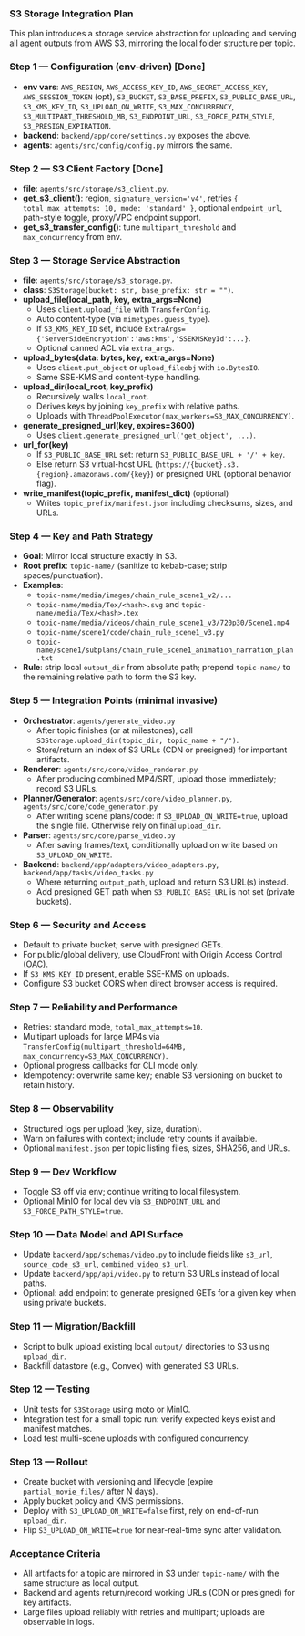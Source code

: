### S3 Storage Integration Plan

This plan introduces a storage service abstraction for uploading and serving all agent outputs from AWS S3, mirroring the local folder structure per topic.

### Step 1 — Configuration (env-driven) [Done]
- **env vars**: `AWS_REGION`, `AWS_ACCESS_KEY_ID`, `AWS_SECRET_ACCESS_KEY`, `AWS_SESSION_TOKEN` (opt), `S3_BUCKET`, `S3_BASE_PREFIX`, `S3_PUBLIC_BASE_URL`, `S3_KMS_KEY_ID`, `S3_UPLOAD_ON_WRITE`, `S3_MAX_CONCURRENCY`, `S3_MULTIPART_THRESHOLD_MB`, `S3_ENDPOINT_URL`, `S3_FORCE_PATH_STYLE`, `S3_PRESIGN_EXPIRATION`.
- **backend**: `backend/app/core/settings.py` exposes the above.
- **agents**: `agents/src/config/config.py` mirrors the same.

### Step 2 — S3 Client Factory [Done]
- **file**: `agents/src/storage/s3_client.py`.
- **get_s3_client()**: region, `signature_version='v4'`, retries `{ total_max_attempts: 10, mode: 'standard' }`, optional `endpoint_url`, path-style toggle, proxy/VPC endpoint support.
- **get_s3_transfer_config()**: tune `multipart_threshold` and `max_concurrency` from env.

### Step 3 — Storage Service Abstraction
- **file**: `agents/src/storage/s3_storage.py`.
- **class**: `S3Storage(bucket: str, base_prefix: str = "")`.
- **upload_file(local_path, key, extra_args=None)**
  - Uses `client.upload_file` with `TransferConfig`.
  - Auto content-type (via `mimetypes.guess_type`).
  - If `S3_KMS_KEY_ID` set, include `ExtraArgs={'ServerSideEncryption':'aws:kms','SSEKMSKeyId':...}`.
  - Optional canned ACL via `extra_args`.
- **upload_bytes(data: bytes, key, extra_args=None)**
  - Uses `client.put_object` or `upload_fileobj` with `io.BytesIO`.
  - Same SSE-KMS and content-type handling.
- **upload_dir(local_root, key_prefix)**
  - Recursively walks `local_root`.
  - Derives keys by joining `key_prefix` with relative paths.
  - Uploads with `ThreadPoolExecutor(max_workers=S3_MAX_CONCURRENCY)`.
- **generate_presigned_url(key, expires=3600)**
  - Uses `client.generate_presigned_url('get_object', ...)`.
- **url_for(key)**
  - If `S3_PUBLIC_BASE_URL` set: return `S3_PUBLIC_BASE_URL + '/' + key`.
  - Else return S3 virtual-host URL (`https://{bucket}.s3.{region}.amazonaws.com/{key}`) or presigned URL (optional behavior flag).
- **write_manifest(topic_prefix, manifest_dict)** (optional)
  - Writes `topic_prefix/manifest.json` including checksums, sizes, and URLs.

### Step 4 — Key and Path Strategy
- **Goal**: Mirror local structure exactly in S3.
- **Root prefix**: `topic-name/` (sanitize to kebab-case; strip spaces/punctuation).
- **Examples**:
  - `topic-name/media/images/chain_rule_scene1_v2/...`
  - `topic-name/media/Tex/<hash>.svg` and `topic-name/media/Tex/<hash>.tex`
  - `topic-name/media/videos/chain_rule_scene1_v3/720p30/Scene1.mp4`
  - `topic-name/scene1/code/chain_rule_scene1_v3.py`
  - `topic-name/scene1/subplans/chain_rule_scene1_animation_narration_plan.txt`
- **Rule**: strip local `output_dir` from absolute path; prepend `topic-name/` to the remaining relative path to form the S3 key.

### Step 5 — Integration Points (minimal invasive)
- **Orchestrator**: `agents/generate_video.py`
  - After topic finishes (or at milestones), call `S3Storage.upload_dir(topic_dir, topic_name + "/")`.
  - Store/return an index of S3 URLs (CDN or presigned) for important artifacts.
- **Renderer**: `agents/src/core/video_renderer.py`
  - After producing combined MP4/SRT, upload those immediately; record S3 URLs.
- **Planner/Generator**: `agents/src/core/video_planner.py`, `agents/src/core/code_generator.py`
  - After writing scene plans/code: if `S3_UPLOAD_ON_WRITE=true`, upload the single file. Otherwise rely on final `upload_dir`.
- **Parser**: `agents/src/core/parse_video.py`
  - After saving frames/text, conditionally upload on write based on `S3_UPLOAD_ON_WRITE`.
- **Backend**: `backend/app/adapters/video_adapters.py`, `backend/app/tasks/video_tasks.py`
  - Where returning `output_path`, upload and return S3 URL(s) instead.
  - Add presigned GET path when `S3_PUBLIC_BASE_URL` is not set (private buckets).

### Step 6 — Security and Access
- Default to private bucket; serve with presigned GETs.
- For public/global delivery, use CloudFront with Origin Access Control (OAC).
- If `S3_KMS_KEY_ID` present, enable SSE-KMS on uploads.
- Configure S3 bucket CORS when direct browser access is required.

### Step 7 — Reliability and Performance
- Retries: standard mode, `total_max_attempts=10`.
- Multipart uploads for large MP4s via `TransferConfig(multipart_threshold=64MB, max_concurrency=S3_MAX_CONCURRENCY)`.
- Optional progress callbacks for CLI mode only.
- Idempotency: overwrite same key; enable S3 versioning on bucket to retain history.

### Step 8 — Observability
- Structured logs per upload (key, size, duration).
- Warn on failures with context; include retry counts if available.
- Optional `manifest.json` per topic listing files, sizes, SHA256, and URLs.

### Step 9 — Dev Workflow
- Toggle S3 off via env; continue writing to local filesystem.
- Optional MinIO for local dev via `S3_ENDPOINT_URL` and `S3_FORCE_PATH_STYLE=true`.

### Step 10 — Data Model and API Surface
- Update `backend/app/schemas/video.py` to include fields like `s3_url`, `source_code_s3_url`, `combined_video_s3_url`.
- Update `backend/app/api/video.py` to return S3 URLs instead of local paths.
- Optional: add endpoint to generate presigned GETs for a given key when using private buckets.

### Step 11 — Migration/Backfill
- Script to bulk upload existing local `output/` directories to S3 using `upload_dir`.
- Backfill datastore (e.g., Convex) with generated S3 URLs.

### Step 12 — Testing
- Unit tests for `S3Storage` using moto or MinIO.
- Integration test for a small topic run: verify expected keys exist and manifest matches.
- Load test multi-scene uploads with configured concurrency.

### Step 13 — Rollout
- Create bucket with versioning and lifecycle (expire `partial_movie_files/` after N days).
- Apply bucket policy and KMS permissions.
- Deploy with `S3_UPLOAD_ON_WRITE=false` first, rely on end-of-run `upload_dir`.
- Flip `S3_UPLOAD_ON_WRITE=true` for near-real-time sync after validation.

### Acceptance Criteria
- All artifacts for a topic are mirrored in S3 under `topic-name/` with the same structure as local output.
- Backend and agents return/record working URLs (CDN or presigned) for key artifacts.
- Large files upload reliably with retries and multipart; uploads are observable in logs.


